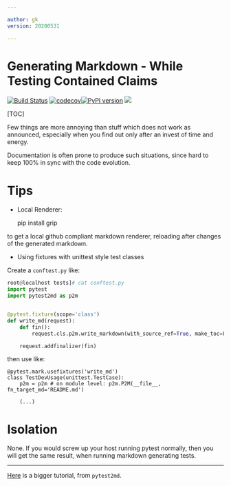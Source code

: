 ```yaml
---

author: gk
version: 20200531

---
```


# Generating Markdown - While Testing Contained Claims

[![Build Status](https://travis-ci.org/axiros/pytest2md.svg?branch=master)](https://travis-ci.org/axiros/pytest2md) [![codecov](https://codecov.io/gh/axiros/pytest2md/branch/master/graph/badge.svg)](https://codecov.io/gh/axiros/pytest2md)[![PyPI    version][pypisvg]][pypi] [![][blacksvg]][black]

[blacksvg]: https://img.shields.io/badge/code%20style-black-000000.svg
[black]: https://github.com/ambv/black
[pypisvg]: https://img.shields.io/pypi/v/pytest2md.svg
[pypi]: https://badge.fury.io/py/pytest2md

<!-- badges: http://thomas-cokelaer.info/blog/2014/08/1013/ -->


<!-- only hoster for this repo is github, so we fix the links: -->
<!-- md_links_for: github -->

[TOC]

Few things are more annoying than stuff which does not work as announced,
especially when you find out only after an invest of time and energy.

Documentation is often prone to produce such situations, since hard to keep
100% in sync with the code evolution.

<!-- autogen tutorial -->
<!-- autogen tutorial -->

# Tips

- Local Renderer:

    pip install grip

to get a local github compliant markdown renderer, reloading after changes of the generated markdown.

- Using fixtures with unittest style test classes

Create a `conftest.py` like:

```python
root@localhost tests]# cat conftest.py
import pytest
import pytest2md as p2m


@pytest.fixture(scope='class')
def write_md(request):
    def fin():
        request.cls.p2m.write_markdown(with_source_ref=True, make_toc=False)

    request.addfinalizer(fin)

```

then use like:

```
@pytest.mark.usefixtures('write_md')
class TestDevUsage(unittest.TestCase):
    p2m = p2m # on module level: p2m.P2M(__file__, fn_target_md='README.md')

    (...)

```




# Isolation

None. If you would screw up your host running pytest normally, then you will
get the same result, when running markdown generating tests.

----

[Here](https://github.com/axiros/pycond) is a bigger tutorial, from `pytest2md`.



